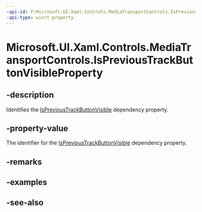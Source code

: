 ```yaml
---
-api-id: P:Microsoft.UI.Xaml.Controls.MediaTransportControls.IsPreviousTrackButtonVisibleProperty
-api-type: winrt property
---
```


<!-- Property syntax
public Windows.UI.Xaml.DependencyProperty IsPreviousTrackButtonVisibleProperty { get; }
-->

# Microsoft.UI.Xaml.Controls.MediaTransportControls.IsPreviousTrackButtonVisibleProperty

## -description
Identifies the [IsPreviousTrackButtonVisible](mediatransportcontrols_isprevioustrackbuttonvisible.md) dependency property.

## -property-value
The identifier for the [IsPreviousTrackButtonVisible](mediatransportcontrols_isprevioustrackbuttonvisible.md) dependency property.

## -remarks

## -examples

## -see-also
